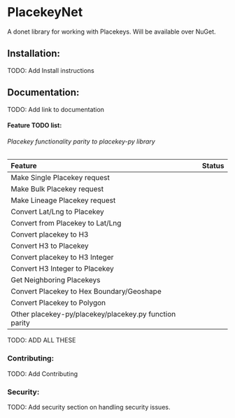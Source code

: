 # PlacekeyNet

A donet library for working with Placekeys. Will be available over NuGet.

## Installation:

TODO: Add Install instructions

## Documentation:

TODO: Add link to documentation

#### Feature TODO list:

###### Placekey functionality parity to placekey-py library

| Feature | Status |
| :------ | :----: |
| Make Single Placekey request | |
| Make Bulk Placekey request | |
| Make Lineage Placekey request  | |
| Convert Lat/Lng to Placekey | |
| Convert from Placekey to Lat/Lng | |
| Convert placekey to H3 | |
| Convert H3 to Placekey | |
| Convert placekey to H3 Integer | |
| Convert H3 Integer to Placekey | |
| Get Neighboring Placekeys | |
| Convert Placekey to Hex Boundary/Geoshape | |
| Convert Placekey to Polygon | |
| Other placekey-py/placekey/placekey.py function parity | |

TODO: ADD ALL THESE

### Contributing:

TODO: Add Contributing

### Security:

TODO: Add security section on handling security issues.
